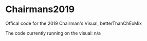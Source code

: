 # Chairmans2019
Offical code for the 2019 Chairman's Visual, betterThanChExMix

The code currently running on the visual: n/a
